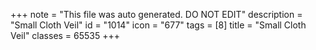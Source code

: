 +++
note = "This file was auto generated. DO NOT EDIT"
description = "Small Cloth Veil"
id = "1014"
icon = "677"
tags = [8]
title = "Small Cloth Veil"
classes = 65535
+++
